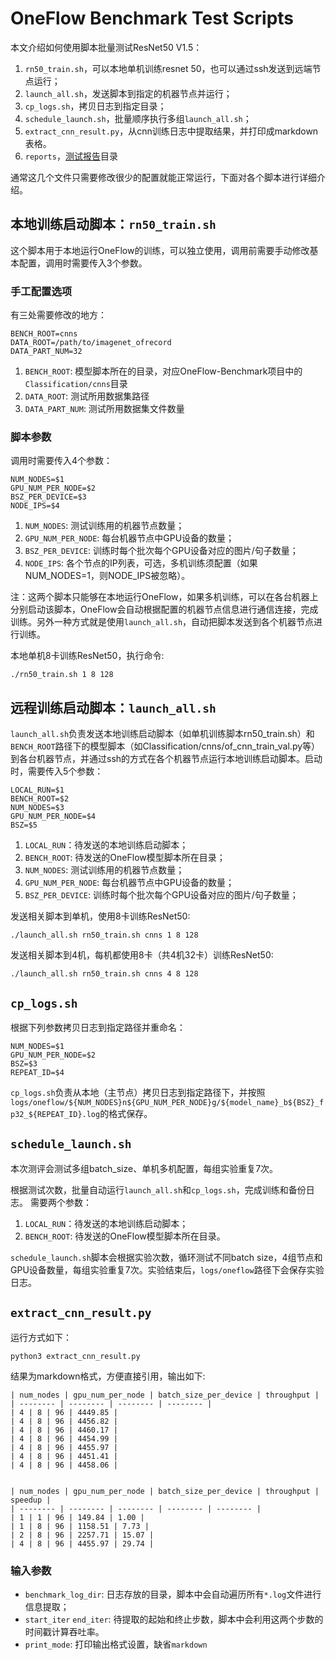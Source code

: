 # OneFlow Benchmark Test Scripts

本文介绍如何使用脚本批量测试ResNet50 V1.5：

1. `rn50_train.sh`，可以本地单机训练resnet 50，也可以通过ssh发送到远端节点运行；
2. `launch_all.sh`，发送脚本到指定的机器节点并运行；
3. `cp_logs.sh`，拷贝日志到指定目录；
4. `schedule_launch.sh`，批量顺序执行多组`launch_all.sh`；
5. `extract_cnn_result.py`，从cnn训练日志中提取结果，并打印成markdown表格。
6. `reports`，[测试报告](reports)目录

通常这几个文件只需要修改很少的配置就能正常运行，下面对各个脚本进行详细介绍。

## 本地训练启动脚本：`rn50_train.sh`

这个脚本用于本地运行OneFlow的训练，可以独立使用，调用前需要手动修改基本配置，调用时需要传入3个参数。

### 手工配置选项

有三处需要修改的地方：

```
BENCH_ROOT=cnns
DATA_ROOT=/path/to/imagenet_ofrecord
DATA_PART_NUM=32
```

1. `BENCH_ROOT`: 模型脚本所在的目录，对应OneFlow-Benchmark项目中的`Classification/cnns`目录
2. `DATA_ROOT`: 测试所用数据集路径
3. `DATA_PART_NUM`: 测试所用数据集文件数量

### 脚本参数

调用时需要传入4个参数：

```
NUM_NODES=$1
GPU_NUM_PER_NODE=$2
BSZ_PER_DEVICE=$3
NODE_IPS=$4
```

1. `NUM_NODES`: 测试训练用的机器节点数量；
2. `GPU_NUM_PER_NODE`: 每台机器节点中GPU设备的数量；
3. `BSZ_PER_DEVICE`: 训练时每个批次每个GPU设备对应的图片/句子数量；
4. `NODE_IPS`: 各个节点的IP列表，可选，多机训练须配置（如果NUM_NODES=1，则NODE_IPS被忽略）。

注：这两个脚本只能够在本地运行OneFlow，如果多机训练，可以在各台机器上分别启动该脚本，OneFlow会自动根据配置的机器节点信息进行通信连接，完成训练。另外一种方式就是使用`launch_all.sh`，自动把脚本发送到各个机器节点进行训练。

本地单机8卡训练ResNet50，执行命令:

```
./rn50_train.sh 1 8 128
```

## 远程训练启动脚本：`launch_all.sh`

`launch_all.sh`负责发送本地训练启动脚本（如单机训练脚本rn50_train.sh）和`BENCH_ROOT`路径下的模型脚本（如Classification/cnns/of_cnn_train_val.py等）到各台机器节点，并通过ssh的方式在各个机器节点运行本地训练启动脚本。启动时，需要传入5个参数：

```
LOCAL_RUN=$1
BENCH_ROOT=$2
NUM_NODES=$3
GPU_NUM_PER_NODE=$4
BSZ=$5
```

1. `LOCAL_RUN`：待发送的本地训练启动脚本；
2. `BENCH_ROOT`: 待发送的OneFlow模型脚本所在目录；
3. `NUM_NODES`: 测试训练用的机器节点数量；
4. `GPU_NUM_PER_NODE`: 每台机器节点中GPU设备的数量；
5. `BSZ_PER_DEVICE`: 训练时每个批次每个GPU设备对应的图片/句子数量；


发送相关脚本到单机，使用8卡训练ResNet50:

```
./launch_all.sh rn50_train.sh cnns 1 8 128
```

发送相关脚本到4机，每机都使用8卡（共4机32卡）训练ResNet50:

```
./launch_all.sh rn50_train.sh cnns 4 8 128
```

## `cp_logs.sh`

根据下列参数拷贝日志到指定路径并重命名：

```
NUM_NODES=$1
GPU_NUM_PER_NODE=$2
BSZ=$3
REPEAT_ID=$4
```

`cp_logs.sh`负责从本地（主节点）拷贝日志到指定路径下，并按照`logs/oneflow/${NUM_NODES}n${GPU_NUM_PER_NODE}g/${model_name}_b${BSZ}_fp32_${REPEAT_ID}.log`的格式保存。

## `schedule_launch.sh`

本次测评会测试多组batch_size、单机多机配置，每组实验重复7次。

根据测试次数，批量自动运行`launch_all.sh`和`cp_logs.sh`，完成训练和备份日志。
需要两个参数：

1. `LOCAL_RUN`：待发送的本地训练启动脚本；
2. `BENCH_ROOT`: 待发送的OneFlow模型脚本所在目录。

`schedule_launch.sh`脚本会根据实验次数，循环测试不同batch size，4组节点和GPU设备数量，每组实验重复7次。实验结束后，`logs/oneflow`路径下会保存实验日志。

## `extract_cnn_result.py`

运行方式如下：

```
python3 extract_cnn_result.py
```

结果为markdown格式，方便直接引用，输出如下:

```
| num_nodes | gpu_num_per_node | batch_size_per_device | throughput |
| -------- | -------- | -------- | -------- |
| 4 | 8 | 96 | 4449.85 |
| 4 | 8 | 96 | 4456.82 |
| 4 | 8 | 96 | 4460.17 |
| 4 | 8 | 96 | 4454.99 |
| 4 | 8 | 96 | 4455.97 |
| 4 | 8 | 96 | 4451.41 |
| 4 | 8 | 96 | 4458.06 |


| num_nodes | gpu_num_per_node | batch_size_per_device | throughput | speedup |
| -------- | -------- | -------- | -------- | -------- |
| 1 | 1 | 96 | 149.84 | 1.00 |
| 1 | 8 | 96 | 1158.51 | 7.73 |
| 2 | 8 | 96 | 2257.71 | 15.07 |
| 4 | 8 | 96 | 4455.97 | 29.74 |
```

### 输入参数

- `benchmark_log_dir`: 日志存放的目录，脚本中会自动遍历所有`*.log`文件进行信息提取；
- `start_iter` `end_iter`: 待提取的起始和终止步数，脚本中会利用这两个步数的时间戳计算吞吐率。
- `print_mode`: 打印输出格式设置，缺省`markdown`
